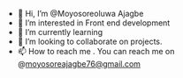 - 👋 Hi, I’m @Moyosoreoluwa Ajagbe 
- 👀 I’m interested in Front end development 
- 🌱 I’m currently learning 
- 💞️ I’m looking to collaborate on projects.
- 📫 How to reach me . You can reach me on @moyosoreajagbe76@gmail.com 


<!---
Moyosoreoluwa32/Moyosoreoluwa32 is a ✨ special ✨ repository because its `README.md` (this file) appears on your GitHub profile.
You can click the Preview link to take a look at your changes.
--->
